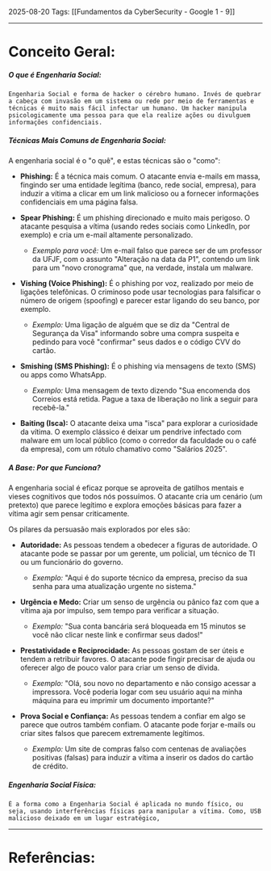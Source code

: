 2025-08-20
Tags: [[Fundamentos da CyberSecurity - Google 1 - 9]]

----
# Conceito Geral:

##### O que é Engenharia Social:

	Engenharia Social e forma de hacker o cérebro humano. Invés de quebrar a cabeça com invasão em um sistema ou rede por meio de ferramentas e técnicas é muito mais fácil infectar um humano. Um hacker manipula psicologicamente uma pessoa para que ela realize ações ou divulguem informações confidenciais.

##### Técnicas Mais Comuns de Engenharia Social:

A engenharia social é o "o quê", e estas técnicas são o "como":

- **Phishing:** É a técnica mais comum. O atacante envia e-mails em massa, fingindo ser uma entidade legítima (banco, rede social, empresa), para induzir a vítima a clicar em um link malicioso ou a fornecer informações confidenciais em uma página falsa.
    
- **Spear Phishing:** É um phishing direcionado e muito mais perigoso. O atacante pesquisa a vítima (usando redes sociais como LinkedIn, por exemplo) e cria um e-mail altamente personalizado.
    
    - _Exemplo para você:_ Um e-mail falso que parece ser de um professor da UFJF, com o assunto "Alteração na data da P1", contendo um link para um "novo cronograma" que, na verdade, instala um malware.
        
- **Vishing (Voice Phishing):** É o phishing por voz, realizado por meio de ligações telefônicas. O criminoso pode usar tecnologias para falsificar o número de origem (spoofing) e parecer estar ligando do seu banco, por exemplo.
    
    - _Exemplo:_ Uma ligação de alguém que se diz da "Central de Segurança da Visa" informando sobre uma compra suspeita e pedindo para você "confirmar" seus dados e o código CVV do cartão.
        
- **Smishing (SMS Phishing):** É o phishing via mensagens de texto (SMS) ou apps como WhatsApp.
    
    - _Exemplo:_ Uma mensagem de texto dizendo "Sua encomenda dos Correios está retida. Pague a taxa de liberação no link a seguir para recebê-la."
        
- **Baiting (Isca):** O atacante deixa uma "isca" para explorar a curiosidade da vítima. O exemplo clássico é deixar um pendrive infectado com malware em um local público (como o corredor da faculdade ou o café da empresa), com um rótulo chamativo como "Salários 2025".
##### A Base: Por que Funciona?

A engenharia social é eficaz porque se aproveita de gatilhos mentais e vieses cognitivos que todos nós possuímos. O atacante cria um cenário (um pretexto) que parece legítimo e explora emoções básicas para fazer a vítima agir sem pensar criticamente.

Os pilares da persuasão mais explorados por eles são:

- **Autoridade:** As pessoas tendem a obedecer a figuras de autoridade. O atacante pode se passar por um gerente, um policial, um técnico de TI ou um funcionário do governo.
    
    - _Exemplo:_ "Aqui é do suporte técnico da empresa, preciso da sua senha para uma atualização urgente no sistema."
        
- **Urgência e Medo:** Criar um senso de urgência ou pânico faz com que a vítima aja por impulso, sem tempo para verificar a situação.
    
    - _Exemplo:_ "Sua conta bancária será bloqueada em 15 minutos se você não clicar neste link e confirmar seus dados!"
        
- **Prestatividade e Reciprocidade:** As pessoas gostam de ser úteis e tendem a retribuir favores. O atacante pode fingir precisar de ajuda ou oferecer algo de pouco valor para criar um senso de dívida.
    
    - _Exemplo:_ "Olá, sou novo no departamento e não consigo acessar a impressora. Você poderia logar com seu usuário aqui na minha máquina para eu imprimir um documento importante?"
        
- **Prova Social e Confiança:** As pessoas tendem a confiar em algo se parece que outros também confiam. O atacante pode forjar e-mails ou criar sites falsos que parecem extremamente legítimos.
    
    - _Exemplo:_ Um site de compras falso com centenas de avaliações positivas (falsas) para induzir a vítima a inserir os dados do cartão de crédito.

##### Engenharia Social Física:
	É a forma como a Engenharia Social é aplicada no mundo físico, ou seja, usando interferências físicas para manipular a vítima. Como, USB malicioso deixado em um lugar estratégico,

-----
# Referências:

